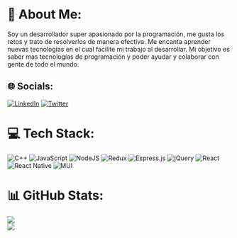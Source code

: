 # 💫 About Me:
Soy un desarrollador super apasionado por la programación, me gusta los retos y trato de resolverlos de manera efectiva. Me encanta aprender nuevas tecnologías en el cual facilite mi trabajo al desarrollar. Mi objetivo es saber mas tecnologías de programación y poder ayudar y colaborar con gente de todo el mundo.


## 🌐 Socials:
[![LinkedIn](https://img.shields.io/badge/LinkedIn-%230077B5.svg?logo=linkedin&logoColor=white)](https://linkedin.com/in/linkedin.com/in/claudio-angelo-chumpitaz-flores-29b069252) [![Twitter](https://img.shields.io/badge/Twitter-%231DA1F2.svg?logo=Twitter&logoColor=white)](https://twitter.com/https://twitter.com/AngeloChumpita2) 

# 💻 Tech Stack:
![C++](https://img.shields.io/badge/c++-%2300599C.svg?style=for-the-badge&logo=c%2B%2B&logoColor=white) ![JavaScript](https://img.shields.io/badge/javascript-%23323330.svg?style=for-the-badge&logo=javascript&logoColor=%23F7DF1E) ![NodeJS](https://img.shields.io/badge/node.js-6DA55F?style=for-the-badge&logo=node.js&logoColor=white) ![Redux](https://img.shields.io/badge/redux-%23593d88.svg?style=for-the-badge&logo=redux&logoColor=white) ![Express.js](https://img.shields.io/badge/express.js-%23404d59.svg?style=for-the-badge&logo=express&logoColor=%2361DAFB) ![jQuery](https://img.shields.io/badge/jquery-%230769AD.svg?style=for-the-badge&logo=jquery&logoColor=white) ![React](https://img.shields.io/badge/react-%2320232a.svg?style=for-the-badge&logo=react&logoColor=%2361DAFB) ![React Native](https://img.shields.io/badge/react_native-%2320232a.svg?style=for-the-badge&logo=react&logoColor=%2361DAFB) ![MUI](https://img.shields.io/badge/MUI-%230081CB.svg?style=for-the-badge&logo=material-ui&logoColor=white)
# 📊 GitHub Stats:
![](https://github-readme-stats.vercel.app/api?username=XDRiderXtremeXD&theme=dark&hide_border=false&include_all_commits=false&count_private=false)<br/>
![](https://github-readme-streak-stats.herokuapp.com/?user=XDRiderXtremeXD&theme=dark&hide_border=false)<br/>

